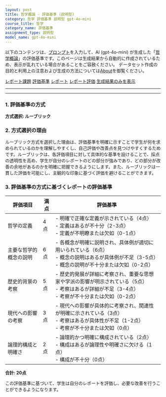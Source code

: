 ```yaml
---
layout: post
title: 哲学概論 - 評価基準 (説明型)
category: 哲学 評価基準 説明型 gpt-4o-mini
course_title: 哲学
category_name: 評価基準
assignment_type: 説明型
model_name: gpt-4o-mini
---
```


以下のコンテンツは、[プロンプト](http://127.0.0.1:8000/generated/哲学/gpt-4o-mini/prompt_評価基準-説明型.md)を入力して、AI (gpt-4o-mini) が生成した「[哲学概論](/contents/哲学/)」の評価基準です。このページは生成結果から自動的に作成されているため、表示が乱れている場合があることをご容赦ください。
データセット作成の目的と利用上の注意および生成の方法については[About](/About)を御覧ください。

[レポート課題](../レポート課題-説明型)
[評価基準](../評価基準-説明型)
[レポート](../レポート-説明型)
[レポート評価](../レポート評価-説明型)
[生成結果のみを表示](http://127.0.0.1:8000/generated/哲学/gpt-4o-mini/評価基準-説明型.md)
  

***
***
  
### 1. 評価基準の方式
**方式選択: ルーブリック**

### 2. 方式選択の理由
ルーブリック方式を選択した理由は、評価基準を明確に示すことで学生が何を求められているのかを理解しやすくし、自己評価や改善点を見つけやすくするためです。ルーブリックは、各評価項目に対して具体的な基準を設けることで、採点の透明性を高め、学生が自分のレポートのどの部分が強みであり、どの部分が改善の余地があるのかを明確に把握できるようにします。また、ルーブリックは一貫した評価を可能にし、主観的な印象に基づく評価を避けることができます。

### 3. 評価基準の方式に基づくレポートの評価基準

| 評価項目                     | 満点 | 評価基準                                                                                     |
|------------------------------|------|----------------------------------------------------------------------------------------------|
| 哲学の定義                   | 4点  | - 明確で正確な定義が示されている（4点）<br>- 定義はあるが不十分（2-3点）<br>- 定義が不明瞭または欠如（0-1点） |
| 主要な哲学的概念の説明       | 6点  | - 各概念が明確に説明され、具体例が適切に用いられている（6点）<br>- 概念の説明はあるが具体例が不足（3-5点）<br>- 概念の説明が不十分または欠如（0-2点） |
| 歴史的背景の考察             | 5点  | - 歴史的発展が詳細に考察され、重要な思想家や学派の影響が明示されている（5点）<br>- 考察はあるが詳細が不足（3-4点）<br>- 考察が不十分または欠如（0-2点） |
| 現代への影響の考察           | 3点  | - 現代への影響が具体的に考察され、関連性が明確に示されている（3点）<br>- 考察はあるが具体性が不足（1-2点）<br>- 考察が不十分または欠如（0点） |
| 論理的構成と明確さ           | 2点  | - 論理的かつ明確に構成されている（2点）<br>- 構成はあるが論理性や明確さに欠ける（1点）<br>- 構成が不十分（0点） |

**合計: 20点** 

この評価基準に基づいて、学生は自分のレポートを評価し、必要な改善を行うことができるようになります。
